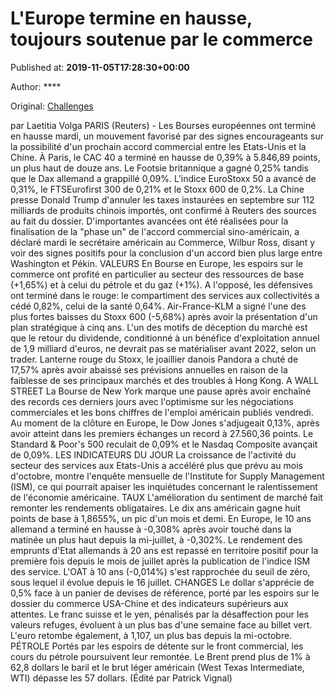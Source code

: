 
# L'Europe termine en hausse, toujours soutenue par le commerce

Published at: **2019-11-05T17:28:30+00:00**

Author: ****

Original: [Challenges](https://www.challenges.fr/finance-et-marche/l-europe-termine-en-hausse-toujours-soutenue-par-le-commerce_683283)

par Laetitia Volga
PARIS (Reuters) - Les Bourses européennes ont terminé en hausse mardi, un mouvement favorisé par des signes encourageants sur la possibilité d'un prochain accord commercial entre les Etats-Unis et la Chine.
À Paris, le CAC 40 a terminé en hausse de 0,39% à 5.846,89 points, un plus haut de douze ans. Le Footsie britannique a gagné 0,25% tandis que le Dax allemand a grappillé 0,09%.
L'indice EuroStoxx 50 a avancé de 0,31%, le FTSEurofirst 300 de 0,21% et le Stoxx 600 de 0,2%.
La Chine presse Donald Trump d'annuler les taxes instaurées en septembre sur 112 milliards de produits chinois importés, ont confirmé à Reuters des sources au fait du dossier.
D'importantes avancées ont été réalisées pour la finalisation de la "phase un" de l'accord commercial sino-américain, a déclaré mardi le secrétaire américain au Commerce, Wilbur Ross, disant y voir des signes positifs pour la conclusion d'un accord bien plus large entre Washington et Pékin.
VALEURS
En Bourse en Europe, les espoirs sur le commerce ont profité en particulier au secteur des ressources de base (+1,65%) et à celui du pétrole et du gaz (+1%).
A l'opposé, les défensives ont terminé dans le rouge: le compartiment des services aux collectivités a cédé 0,82%, celui de la santé 0,64%.
Air-France-KLM a signé l'une des plus fortes baisses du Stoxx 600 (-5,68%) après avoir la présentation d'un plan stratégique à cinq ans. L'un des motifs de déception du marché est que le retour du dividende, conditionné à un bénéfice d'exploitation annuel de 1,9 milliard d'euros, ne devrait pas se matérialiser avant 2022, selon un trader.
Lanterne rouge du Stoxx, le joaillier danois Pandora a chuté de 17,57% après avoir abaissé ses prévisions annuelles en raison de la faiblesse de ses principaux marchés et des troubles à Hong Kong.
A WALL STREET
La Bourse de New York marque une pause après avoir enchaîné des records ces derniers jours avec l'optimisme sur les négociations commerciales et les bons chiffres de l'emploi américain publiés vendredi.
Au moment de la clôture en Europe, le Dow Jones s'adjugeait 0,13%, après avoir atteint dans les premiers échanges un record à 27.560,36 points. Le Standard & Poor's 500 reculait de 0,09% et le Nasdaq Composite avançait de 0,09%.
LES INDICATEURS DU JOUR
La croissance de l'activité du secteur des services aux Etats-Unis a accéléré plus que prévu au mois d'octobre, montre l'enquête mensuelle de l'Institute for Supply Management (ISM), ce qui pourrait apaiser les inquiétudes concernant le ralentissement de l'économie américaine.
TAUX
L'amélioration du sentiment de marché fait remonter les rendements obligataires. Le dix ans américain gagne huit points de base à 1,8655%, un pic d'un mois et demi.
En Europe, le 10 ans allemand a terminé en hausse à -0,308% après avoir touché dans la matinée un plus haut depuis la mi-juillet, à -0,302%.
Le rendement des emprunts d'Etat allemands à 20 ans est repassé en territoire positif pour la première fois depuis le mois de juillet après la publication de l'indice ISM des service.
L'OAT à 10 ans (-0,014%) s'est rapprochée du seuil de zéro, sous lequel il évolue depuis le 16 juillet.
CHANGES
Le dollar s'apprécie de 0,5% face à un panier de devises de référence, porté par les espoirs sur le dossier du commerce USA-Chine et des indicateurs supérieurs aux attentes.
Le franc suisse et le yen, pénalisés par la désaffection pour les valeurs refuges, évoluent à un plus bas d'une semaine face au billet vert.
L'euro retombe également, à 1,107, un plus bas depuis la mi-octobre.
PÉTROLE
Portés par les espoirs de détente sur le front commercial, les cours du pétrole poursuivent leur remontée.
Le Brent prend plus de 1% à 62,8 dollars le baril et le brut léger américain (West Texas Intermediate, WTI) dépasse les 57 dollars.
(Édité par Patrick Vignal)
